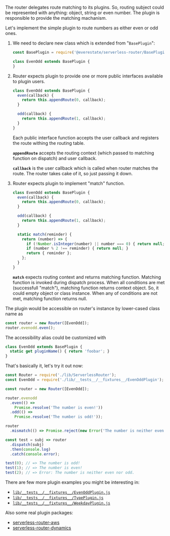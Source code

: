 The router delegates route matching to its plugins. So, routing subject could be represented with anything: object, string or even number. The plugin is responsible to provide the matching machanism.

Let's implement the simple plugin to route numbers as either even or odd ones.

1. We need to declare new class which is extended from "`BasePlugin`":

    ```javascript
    const BasePlugin = require('@everestate/serverless-router/BasePlugin');

    class EvenOdd extends BasePlugin {
    }
    ```

2. Router expects plugin to provide one or more public interfaces available to plugin users.

    ```javascript
    class EvenOdd extends BasePlugin {
      even(callback) {
        return this.appendRoute(0, callback);
      }

      odd(callback) {
        return this.appendRoute(1, callback);
      }
    }
    ```

    Each public interface function accepts the user callback and registers the route withing the routing table.

    **`appendRoute`** accepts the routing context (which passed to matching function on dispatch) and user callback.

    **`callback`** is the user callback which is called when router matches the route. The router takes cake of it, so just passing it down.

3. Router expects plugin to implement "match" function.

    ```javascript
    class EvenOdd extends BasePlugin {
      even(callback) {
        return this.appendRoute(0, callback);
      }

      odd(callback) {
        return this.appendRoute(1, callback);
      }

      static match(reminder) {
        return (number) => {
          if (!Number.isInteger(number) || number === 0) { return null; }
          if (number % 2 !== reminder) { return null; }
          return { reminder };
        };
      }
    }
    ```

    **`match`** expects routing context and returns matching function. Matching function is invoked during dispatch process.
    When all conditions are met (successfull "match"), matching function returns context object. So, it could empty object or class instance.
    When any of conditions are not met, matching function returns null.

The plugin would be accessible on router's instance by lower-cased class name as

  ```javascript
  const router = new Router([EvenOdd]);
  router.evenodd.even();
  ```

The accessibility alias could be customized with

  ```javascript
  class EvenOdd extends BasePlugin {
    static get pluginName() { return 'foobar'; }
  }
  ```

That's basically it, let's try it out now:

  ```javascript
  const Router = require('./lib/ServerlessRouter');
  const EvenOdd = require('./lib/__tests__/__fixtures__/EvenOddPlugin');

  const router = new Router([EvenOdd]);

  router.evenodd
    .even(() =>
      Promise.resolve('The number is even!'))
    .odd(() =>
      Promise.resolve('The number is odd!'));

  router
    .mismatch(() => Promise.reject(new Error('The number is neither even nor odd.')));

  const test = subj => router
    .dispatch(subj)
    .then(console.log)
    .catch(console.error);

  test(0); // => The number is odd!
  test(1); // => The number is even!
  test(2); // => Error: The number is neither even nor odd.
  ```

There are few more plugin examples you might be interesting in:
  * [`lib/__tests__/__fixtures__/EvenOddPlugin.js`](../lib/__tests__/__fixtures__/EvenOddPlugin.js)
  * [`lib/__tests__/__fixtures__/TypePlugin.js`](../lib/__tests__/__fixtures__/TypePlugin.js)
  * [`lib/__tests__/__fixtures__/WeekdayPlugin.js`](../lib/__tests__/__fixtures__/WeekdayPlugin.js)

Also some real plugin packages:
  * [serverless-router-aws](https://github.com/everestate/serverless-router-aws)
  * [serverless-router-dynamics](https://github.com/everestate/serverless-router-dynamics)
